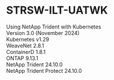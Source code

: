 # STRSW-ILT-UATWK
Using NetApp Trident with Kubernetes <br />
Version 3.0 (November 2024) <br />
Kubernetes v1.29  <br />
WeaveNet 2.8.1 <br />
ContainerD 1.8.1 <br />
ONTAP 9.13.1 <br />
NetApp Trident 24.10.0 <br />
NetApp Trident Protect 24.10.0 <br />
